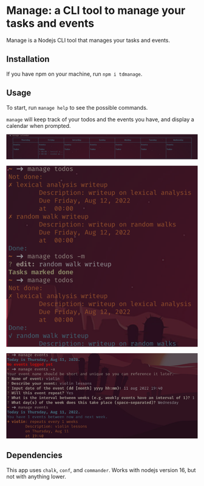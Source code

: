 # Manage: a CLI tool to manage your tasks and events

Manage is a Nodejs CLI tool that manages your tasks and events.

## Installation
If you have npm on your machine, run `npm i tdmanage`. 

## Usage
To start, run `manage help` to see the possible commands.

`manage` will keep track of your todos and the events you have, and display a calendar when prompted. 

![calendar demo](demo-pictures/calendar.png)

![todos demo](demo-pictures/todos.png)

![events demo](demo-pictures/events.png)

## Dependencies
This app uses `chalk`, `conf`, and `commander`. Works with nodejs version 16, but not with anything lower.